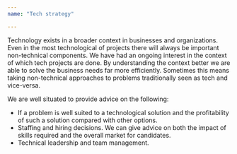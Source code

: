 ```yaml
---
name: "Tech strategy"

---
```

Technology exists in a broader context in businesses and organizations.
Even in the most technological of projects there will always be important non-technical components.
We have had an ongoing interest in the context of which tech projects are done.
By understanding the context better we are able to solve the business needs far more efficiently. Sometimes this means taking non-technical approaches to problems traditionally seen as tech and vice-versa.

We are well situated to provide advice on the following:

* If a problem is well suited to a technological solution and the profitability of such a solution compared with other options.
* Staffing and hiring decisions. We can give advice on both the impact of skills required and the overall market for candidates.
* Technical leadership and team management.